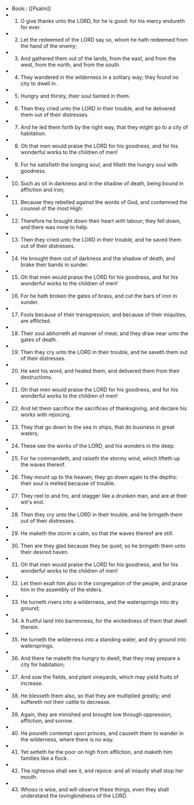 - Book:: [[Psalm]]
- 1. O give thanks unto the LORD, for he is good: for his mercy endureth for ever.
- 2. Let the redeemed of the LORD say so, whom he hath redeemed from the hand of the enemy;
- 3. And gathered them out of the lands, from the east, and from the west, from the north, and from the south.
- 4. They wandered in the wilderness in a solitary way; they found no city to dwell in.
- 5. Hungry and thirsty, their soul fainted in them.
- 6. Then they cried unto the LORD in their trouble, and he delivered them out of their distresses.
- 7. And he led them forth by the right way, that they might go to a city of habitation.
- 8. Oh that men would praise the LORD for his goodness, and for his wonderful works to the children of men!
- 9. For he satisfieth the longing soul, and filleth the hungry soul with goodness.
- 10. Such as sit in darkness and in the shadow of death, being bound in affliction and iron;
- 11. Because they rebelled against the words of God, and contemned the counsel of the most High:
- 12. Therefore he brought down their heart with labour; they fell down, and there was none to help.
- 13. Then they cried unto the LORD in their trouble, and he saved them out of their distresses.
- 14. He brought them out of darkness and the shadow of death, and brake their bands in sunder.
- 15. Oh that men would praise the LORD for his goodness, and for his wonderful works to the children of men!
- 16. For he hath broken the gates of brass, and cut the bars of iron in sunder.
- 17. Fools because of their transgression, and because of their iniquities, are afflicted.
- 18. Their soul abhorreth all manner of meat; and they draw near unto the gates of death.
- 19. Then they cry unto the LORD in their trouble, and he saveth them out of their distresses.
- 20. He sent his word, and healed them, and delivered them from their destructions.
- 21. Oh that men would praise the LORD for his goodness, and for his wonderful works to the children of men!
- 22. And let them sacrifice the sacrifices of thanksgiving, and declare his works with rejoicing.
- 23. They that go down to the sea in ships, that do business in great waters;
- 24. These see the works of the LORD, and his wonders in the deep.
- 25. For he commandeth, and raiseth the stormy wind, which lifteth up the waves thereof.
- 26. They mount up to the heaven, they go down again to the depths: their soul is melted because of trouble.
- 27. They reel to and fro, and stagger like a drunken man, and are at their wit's end.
- 28. Then they cry unto the LORD in their trouble, and he bringeth them out of their distresses.
- 29. He maketh the storm a calm, so that the waves thereof are still.
- 30. Then are they glad because they be quiet; so he bringeth them unto their desired haven.
- 31. Oh that men would praise the LORD for his goodness, and for his wonderful works to the children of men!
- 32. Let them exalt him also in the congregation of the people, and praise him in the assembly of the elders.
- 33. He turneth rivers into a wilderness, and the watersprings into dry ground;
- 34. A fruitful land into barrenness, for the wickedness of them that dwell therein.
- 35. He turneth the wilderness into a standing water, and dry ground into watersprings.
- 36. And there he maketh the hungry to dwell, that they may prepare a city for habitation;
- 37. And sow the fields, and plant vineyards, which may yield fruits of increase.
- 38. He blesseth them also, so that they are multiplied greatly; and suffereth not their cattle to decrease.
- 39. Again, they are minished and brought low through oppression, affliction, and sorrow.
- 40. He poureth contempt upon princes, and causeth them to wander in the wilderness, where there is no way.
- 41. Yet setteth he the poor on high from affliction, and maketh him families like a flock.
- 42. The righteous shall see it, and rejoice: and all iniquity shall stop her mouth.
- 43. Whoso is wise, and will observe these things, even they shall understand the lovingkindness of the LORD.
